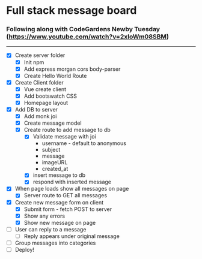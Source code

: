 # Full stack message board
### Following along with CodeGardens Newby Tuesday (https://www.youtube.com/watch?v=2xIoWm08SBM)
---
* [x] Create server folder
    * [x] Init npm
    * [x] Add express morgan cors body-parser
    * [x] Create Hello World Route
* [x] Create Client folder
    * [x] Vue create client
    * [x] Add bootswatch CSS
    * [x] Homepage layout
* [x] Add DB to server
    * [x] Add monk joi
    * [x] Create message model
    * [x] Create route to add message to db
        * [x] Validate message with joi
            * username - default to anonymous
            * subject
            * message
            * imageURL
            * created_at
        * [x] insert message to db
        * [x] respond with inserted message
* [x] When page loads show all messages on page
    * [x] Server route to GET all messages
* [x] Create new message form on client
    * [x] Submit form - fetch POST to server
    * [x] Show any errors
    * [x] Show new message on page
* [ ] User can reply to a message
    * [ ] Reply appears under original message
* [ ] Group messages into categories
* [ ] Deploy!